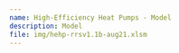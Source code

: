 ```yaml
---
name: High-Efficiency Heat Pumps - Model
description: Model
file: img/hehp-rrsv1.1b-aug21.xlsm
---
```

